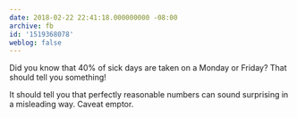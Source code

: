```yaml
---
date: 2018-02-22 22:41:18.000000000 -08:00
archive: fb
id: '1519368078'
weblog: false
---
```


Did you know that 40% of sick days are taken on a Monday or Friday? That should tell you something!

It should tell you that perfectly reasonable numbers can sound surprising in a misleading way. Caveat emptor.
